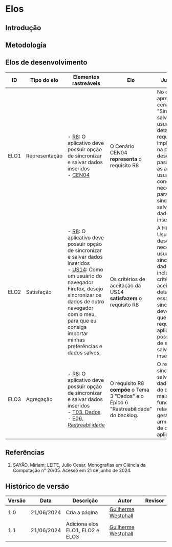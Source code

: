 # Elos

## Introdução

## Metodologia

## Elos de desenvolvimento

| ID   | Tipo do elo   | Elementos rastreáveis                                                                                                                                                                                                                                                                                                                                                                       | Elo                                                                                  | Justificativa                                                                                                                                                                                                                                                           |
| ---- | ------------- | ------------------------------------------------------------------------------------------------------------------------------------------------------------------------------------------------------------------------------------------------------------------------------------------------------------------------------------------------------------------------------------------- | ------------------------------------------------------------------------------------ | ----------------------------------------------------------------------------------------------------------------------------------------------------------------------------------------------------------------------------------------------------------------------- |
| ELO1 | Representação | - [R8](./baseline.md#baseline-dos-requisitos): O aplicativo deve possuir opção de sincronizar e salvar dados inseridos<br>- [CEN04](../modelagem/cenarios.md#cen04-sincronizar-e-salvar-dados-do-usuario)                                                                                                                                                                                   | O Cenário CEN04 **representa** o requisito R8                                        | No caso apresentado, o cenário "Sincronizar e salvar dados do usuário" detalha como o requisito será implementado na prática, descrevendo passo a passo as ações do usuário e as condições necessárias para a sincronização e salvamento dos dados inseridos.           |
| ELO2 | Satisfação    | - [R8](./baseline.md#baseline-dos-requisitos): O aplicativo deve possuir opção de sincronizar e salvar dados inseridos<br>- [US14](../modelagem_agil/historias_de_usuario/historias_de_usuario.md#us14-sincronizar-dados): Como um usuário do navegador Firefox, desejo sincronizar os dados de outro navegador com o meu, para que eu consiga importar minhas preferências e dados salvos. | Os critérios de aceitação da US14 **satisfazem** o requisito R8                      | A História de Usuário descreve a necessidade do usuário de sincronizar dados, incluindo critérios de aceitação que detalham como essa sincronização deve ocorrer, o que satisfaz o requisito "O aplicativo deve possuir opção de sincronizar e salvar dados inseridos". |
| ELO3 | Agregação     | - [R8](./baseline.md#baseline-dos-requisitos): O aplicativo deve possuir opção de sincronizar e salvar dados inseridos<br>- [T03. Dados](../modelagem_agil/backlog.md#t03-dados)<br>- [E06. Rastreabilidade](../modelagem_agil/backlog.md#e06-rastreabilidade)                                                                                                                             | O requisito R8 **compõe** o Tema 3 "Dados" e o Épico 6 "Rastreabilidade" do backlog. | O requisito de sincronização e salvamento de dados faz parte do conjunto mais amplo de funcionalidades relacionadas à gestão e armazenamento de dados na aplicação.                                                                                                     |

## Referências

1. SAYÃO, Miriam; LEITE, Julio Cesar. Monografias em Ciência da Computação n° 20/05. Acesso em 21 de junho de 2024.

## Histórico de versão

| Versão | Data       | Descrição                       | Autor                                           | Revisor |
| ------ | ---------- | ------------------------------- | ----------------------------------------------- | ------- |
| 1.0    | 21/06/2024 | Cria a página                   | [Guilherme Westphall](https://github.com/west7) |         |
| 1.1    | 21/06/2024 | Adiciona elos ELO1, ELO2 e ELO3 | [Guilherme Westphall](https://github.com/west7) |         |